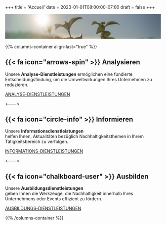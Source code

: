 +++
title = 'Accueil'
date = 2023-01-01T08:00:00-07:00
draft = false
+++

![Léonard Marchard](photo-transition-4.jpg)


{{% columns-container align-last="true" %}}

## {{< fa icon="arrows-spin" >}} Analysieren

Unsere **Analyse-Dienstleistungen** ermöglichen eine fundierte Entscheidungsfindung, um die Umweltwirkungen Ihres Unternehmen zu reduzieren.


[ANALYSE-DIENSTLEISTUNGEN](services/analyze)

<--->

## {{< fa icon="circle-info" >}} Informieren

Unsere **Informationsdienstleistungen** <br> helfen Ihnen, Aktualitäten bezüglich Nachhaltigkeitsthemen in Ihrem Tätigkeitsbereich zu verfolgen.


[INFORMATIONS-DIENSTLEISTUNGEN](services/inform)

<--->

## {{< fa icon="chalkboard-user" >}} Ausbilden

Unsere **Ausbildungsdienstleistungen** <br> geben Ihnen die Werkzeuge, die Nachhaltigkeit innerhalb Ihres Unternehmens oder Events effizient zu fördern.


[AUSBILDUNGS-DIENSTLEISTUNGEN](services/train)

{{% /columns-container %}}